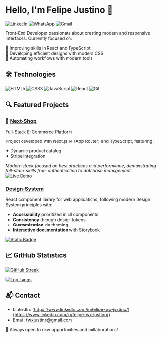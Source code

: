 # Hello, I'm Felipe Justino 👋  

[![LinkedIn](https://img.shields.io/badge/LinkedIn-0077B5?style=for-the-badge&logo=linkedin&logoColor=white)](https://www.linkedin.com/in/felipe-wx-justino/)  [![WhatsApp](https://img.shields.io/badge/WhatsApp-25D366?style=for-the-badge&logo=whatsapp&logoColor=white)](https://wa.me/+5519974010506)  [![Gmail](https://img.shields.io/badge/Gmail-D14836?style=for-the-badge&logo=gmail&logoColor=white)](mailto:fwxjustino@gmail.com)  

Front-End Developer passionate about creating modern and responsive interfaces. Currently focused on:  

🚀 Improving skills in React and TypeScript  
🎨 Developing efficient designs with modern CSS  
🔧 Automating workflows with modern tools  

## 🛠 Technologies  

![HTML5](https://img.shields.io/badge/HTML5-E34F26?style=for-the-badge&logo=html5&logoColor=white) ![CSS3](https://img.shields.io/badge/CSS3-1572B6?style=for-the-badge&logo=css3&logoColor=white) ![JavaScript](https://img.shields.io/badge/JavaScript-F7DF1E?style=for-the-badge&logo=javascript&logoColor=black)   ![React](https://img.shields.io/badge/React-20232A?style=for-the-badge&logo=react&logoColor=61DAFB)   ![Git](https://img.shields.io/badge/Git-F05032?style=for-the-badge&logo=git&logoColor=white)  

## 🔍 Featured Projects  

### 🛒 [Next-Shop](https://github.com/feJustino/next-shop)  
Full-Stack E-Commerce Platform  

Project developed with Next.js 14 (App Router) and TypeScript, featuring:  

✦ Dynamic product catalog  
✦ Stripe integration  

_Modern stack focused on best practices and performance, demonstrating full-stack skills from authentication to database management._  
[![Live Demo](https://img.shields.io/badge/LIVE_DEMO-000?style=for-the-badge&logo=vercel&logoColor=white)](next-shop-green.vercel.app)  

### [Design-System](project-link)  
React component library for web applications, following modern Design System principles with:  

- **Accessibility** prioritized in all components  
- **Consistency** through design tokens  
- **Customization** via theming  
- **Interactive documentation** with Storybook  

[![Static Badge](https://img.shields.io/badge/Live_Demo-blue?style=plastic&logo=github&labelColor=%232088FF)](https://fejustino.github.io/design-system/?path=/docs/home--docs)  

## 📈 GitHub Statistics  

[![GitHub Streak](https://streak-stats.demolab.com?user=feJustino&theme=dark&exclude_days=Sun%2CSat)](https://git.io/streak-stats)  

[![Top Langs](https://github-readme-stats.vercel.app/api/top-langs/?username=feJustino&layout=compact&theme=vision-friendly-dark)](https://github.com/feJustino)  

## 📬 Contact  

- LinkedIn: [https://www.linkedin.com/in/felipe-wx-justino/](https://www.linkedin.com/in/felipe-wx-justino/)  
- Email: [fwxjustino@gmail.com](fwxjustino@gmail.com)  

🌟 Always open to new opportunities and collaborations!
